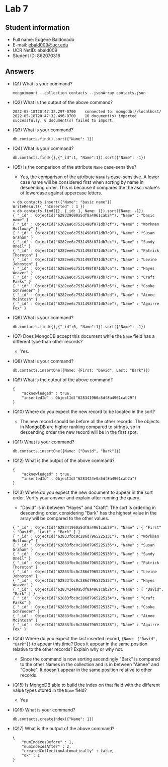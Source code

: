 # Lab 7

## Student information

* Full name: Eugene Baldonado
* E-mail: ebald009@ucr.edu
* UCR NetID: ebald009
* Student ID: 862070316

## Answers

* (Q1) What is your command?

    ```shell
    mongoimport --collection contacts --jsonArray contacts.json
    ```

* (Q2) What is the output of the above command?

    ```text
    2022-05-18T20:47:32.297-0700    connected to: mongodb://localhost/  
    2022-05-18T20:47:32.496-0700    10 document(s) imported successfully. 0 document(s) failed to import.
    ```

* (Q3) What is your command?

    ```shell
    db.contacts.find().sort({"Name": 1})
    ```

* (Q4) What is your command?

    ```shell
    db.contacts.find({},{"_id":1, "Name":1}).sort({"Name": -1})
    ```

* (Q5) Is the comparison of the attribute `Name` case-sensitive?
    * Yes, the comparison of the attribute `Name` is case-sensitive. A lower case name will be considered first when sorting by name in descending order. This is because it compares the the ascii value's of lowercase against uppercase letters. 
    ```text
    > db.contacts.insert({"Name": "basic name"})
    WriteResult({ "nInserted" : 1 })
    > db.contacts.find({}, {_id: 1, Name: 1}).sort({Name: -1})
    { "_id" : ObjectId("628329690a5df8a4961cab24"), "Name" : "basic name" }
    { "_id" : ObjectId("6282ee6c7531498f871db7cf"), "Name" : "Workman Holloway" }
    { "_id" : ObjectId("6282ee6c7531498f871db7c9"), "Name" : "Susan Graham" }
    { "_id" : ObjectId("6282ee6c7531498f871db7cc"), "Name" : "Sandy Oneil" }
    { "_id" : ObjectId("6282ee6c7531498f871db7cb"), "Name" : "Patrick Thornton" }
    { "_id" : ObjectId("6282ee6c7531498f871db7c8"), "Name" : "Levine Johnston" }
    { "_id" : ObjectId("6282ee6c7531498f871db7ca"), "Name" : "Hayes Weaver" }
    { "_id" : ObjectId("6282ee6c7531498f871db7c7"), "Name" : "Craft Parks" }
    { "_id" : ObjectId("6282ee6c7531498f871db7c6"), "Name" : "Cooke Schroeder" }
    { "_id" : ObjectId("6282ee6c7531498f871db7cd"), "Name" : "Aimee Mcintosh" }
    { "_id" : ObjectId("6282ee6c7531498f871db7ce"), "Name" : "Aguirre Fox" }
    ```

* (Q6) What is your command?

    ```shell
    db.contacts.find({},{"_id":0, "Name":1}).sort({"Name": -1})
    ```

* (Q7) Does MongoDB accept this document while the `Name` field has a different type than other records?
    * Yes.

* (Q8) What is your command?

    ```shell
    db.contacts.insertOne({Name: {First: "David", Last: "Bark"}})
    ```

* (Q9) What is the output of the above command?

    ```text
    {
        "acknowledged" : true,
        "insertedId" : ObjectId("628341960a5df8a4961cab29")
    }
    ```

* (Q10) Where do you expect the new record to be located in the sort?
   * The new record should be before all the other records. The objects in MongoDB are higher ranking compared to strings, so in descending order the new record will be in the first spot.  

* (Q11) What is your command?

    ```shell
    db.contacts.insertOne({Name: ["David", "Bark"]})
    ```

* (Q12) What is the output of the above command?

    ```text
    {
        "acknowledged" : true,
        "insertedId" : ObjectId("6283424e0a5df8a4961cab2a")
    }
    ```

* (Q13) Where do you expect the new document to appear in the sort order. Verify your answer and explain after running the query.
    * "David" is in between "Hayes" and "Craft". The sort is ordering in descending order, considering "Bark" has the highest value in the array will be compared to the other values.
    ```text
    { "_id" : ObjectId("628341960a5df8a4961cab29"), "Name" : { "First" : "David", "Last" : "Bark" } }
    { "_id" : ObjectId("62833fbc0c286d7965225131"), "Name" : "Workman Holloway" }
    { "_id" : ObjectId("62833fbc0c286d7965225136"), "Name" : "Susan Graham" }
    { "_id" : ObjectId("62833fbc0c286d7965225130"), "Name" : "Sandy Oneil" }
    { "_id" : ObjectId("62833fbc0c286d7965225139"), "Name" : "Patrick Thornton" }
    { "_id" : ObjectId("62833fbc0c286d7965225135"), "Name" : "Levine Johnston" }
    { "_id" : ObjectId("62833fbc0c286d7965225133"), "Name" : "Hayes Weaver" }
    { "_id" : ObjectId("6283424e0a5df8a4961cab2a"), "Name" : [ "David", "Bark" ] }
    { "_id" : ObjectId("62833fbc0c286d7965225134"), "Name" : "Craft Parks" }
    { "_id" : ObjectId("62833fbc0c286d7965225137"), "Name" : "Cooke Schroeder" }
    { "_id" : ObjectId("62833fbc0c286d7965225132"), "Name" : "Aimee Mcintosh" }
    { "_id" : ObjectId("62833fbc0c286d7965225138"), "Name" : "Aguirre Fox" }
    ```


* (Q14) Where do you expect the last inserted record, `{Name: ["David", "Bark"]}` to appear this time? Does it appear in the same position relative to the other records? Explain why or why not.
    * Since the command is now sorting ascendingly "Bark" is compared to the other Names in the collection and is in between "Aimee" and "Cooke". It doesn't appear in the same position relative to other records. 
* (Q15) Is MongoDB able to build the index on that field with the different value types stored in the `Name` field?
    * Yes

* (Q16) What is your command?

    ```shell
    db.contacts.createIndex({"Name": 1})
    ```

* (Q17) What is the output of the above command?

    ```text
    {
        "numIndexesBefore" : 1,
        "numIndexesAfter" : 2,
        "createdCollectionAutomatically" : false,
        "ok" : 1
    }
    ```
